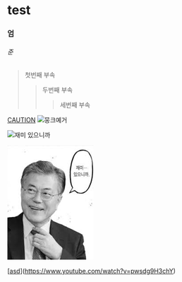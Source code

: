 
# test
### 엄
###### 준
> 첫번째 부속
> > 두번째 부속
> > > 세번째 부속

[CAUTION](https://www.youtube.com/watch?v=pwsdg9H3chY)
![뭉크예거](https://opgg-com-image.akamaized.net/attach/images/20200513062029.1056898.jpg)

![재미 있으니까](https://opgg-com-image.akamaized.net/attach/images/20200513062029.1056898.jpg)

![asd](재미...있으니까.jpg)

[[asd](https://opgg-com-image.akamaized.net/attach/images/20200513062029.1056898.jpg)](https://www.youtube.com/watch?v=pwsdg9H3chY)
